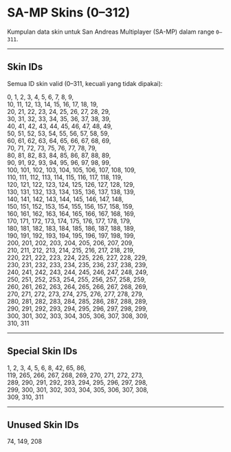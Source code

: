 # SA-MP Skins (0–312)

Kumpulan data skin untuk San Andreas Multiplayer (SA-MP) dalam range `0–311`.

---

## Skin IDs

Semua ID skin valid (0–311, kecuali yang tidak dipakai):

0, 1, 2, 3, 4, 5, 6, 7, 8, 9,  
10, 11, 12, 13, 14, 15, 16, 17, 18, 19,  
20, 21, 22, 23, 24, 25, 26, 27, 28, 29,  
30, 31, 32, 33, 34, 35, 36, 37, 38, 39,  
40, 41, 42, 43, 44, 45, 46, 47, 48, 49,  
50, 51, 52, 53, 54, 55, 56, 57, 58, 59,  
60, 61, 62, 63, 64, 65, 66, 67, 68, 69,  
70, 71, 72, 73, 75, 76, 77, 78, 79,  
80, 81, 82, 83, 84, 85, 86, 87, 88, 89,  
90, 91, 92, 93, 94, 95, 96, 97, 98, 99,  
100, 101, 102, 103, 104, 105, 106, 107, 108, 109,  
110, 111, 112, 113, 114, 115, 116, 117, 118, 119,  
120, 121, 122, 123, 124, 125, 126, 127, 128, 129,  
130, 131, 132, 133, 134, 135, 136, 137, 138, 139,  
140, 141, 142, 143, 144, 145, 146, 147, 148,  
150, 151, 152, 153, 154, 155, 156, 157, 158, 159,  
160, 161, 162, 163, 164, 165, 166, 167, 168, 169,  
170, 171, 172, 173, 174, 175, 176, 177, 178, 179,  
180, 181, 182, 183, 184, 185, 186, 187, 188, 189,  
190, 191, 192, 193, 194, 195, 196, 197, 198, 199,  
200, 201, 202, 203, 204, 205, 206, 207, 209,  
210, 211, 212, 213, 214, 215, 216, 217, 218, 219,  
220, 221, 222, 223, 224, 225, 226, 227, 228, 229,  
230, 231, 232, 233, 234, 235, 236, 237, 238, 239,  
240, 241, 242, 243, 244, 245, 246, 247, 248, 249,  
250, 251, 252, 253, 254, 255, 256, 257, 258, 259,  
260, 261, 262, 263, 264, 265, 266, 267, 268, 269,  
270, 271, 272, 273, 274, 275, 276, 277, 278, 279,  
280, 281, 282, 283, 284, 285, 286, 287, 288, 289,  
290, 291, 292, 293, 294, 295, 296, 297, 298, 299,  
300, 301, 302, 303, 304, 305, 306, 307, 308, 309,  
310, 311

---

## Special Skin IDs

1, 2, 3, 4, 5, 6, 8, 42, 65, 86,  
119, 265, 266, 267, 268, 269, 270, 271, 272, 273,  
289, 290, 291, 292, 293, 294, 295, 296, 297, 298,  
299, 300, 301, 302, 303, 304, 305, 306, 307, 308,  
309, 310, 311

---

## Unused Skin IDs

74, 149, 208

